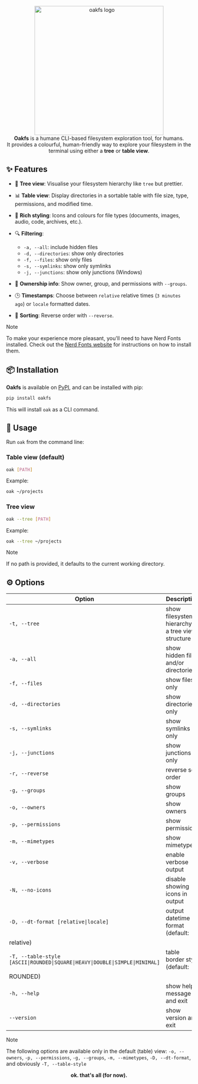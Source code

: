 <p align="center">
  <img src="https://i.imgur.com/BpRXcOW.png" alt="oakfs logo" width="350"/>
  <br>
  <strong>Oakfs</strong> is a humane CLI-based filesystem exploration tool, for humans.<br/>
  It provides a colourful, human-friendly way to explore your filesystem in the terminal using either a <b>tree</b> or <b>table view</b>.
</p>

## ✨ Features

- 🌳 **Tree view**: Visualise your filesystem hierarchy like `tree` but prettier.
- 📊 **Table view**: Display directories in a sortable table with file size, type, permissions, and modified time.
- 🎨 **Rich styling**: Icons and colours for file types (documents, images, audio, code, archives, etc.).
- 🔍 **Filtering**:
    - `-a, --all`: include hidden files
    - `-d, --directories`: show only directories
    - `-f, --files`: show only files
    - `-s, --symlinks`: show only symlinks
    - `-j, --junctions`: show only junctions (Windows)

- 👥 **Ownership info**: Show owner, group, and permissions with `--groups`.
- 🕒 **Timestamps**: Choose between `relative` relative times (`3 minutes ago`) or `locale` formatted dates.
- 🔄 **Sorting**: Reverse order with `--reverse`.

> [!Note]
> To make your experience more pleasant, you'll need to have Nerd Fonts installed. Check out
> the [Nerd Fonts website](https://www.nerdfonts.com/) for instructions on how to install them.

## 📦 Installation

**Oakfs** is available on [PyPI](https://pypi.org/project/pypi), and can be installed with pip:

```bash
pip install oakfs
```

This will install `oak` as a CLI command.

## 🚀 Usage

Run `oak` from the command line:

### Table view (default)

```bash
oak [PATH]
```

Example:

```bash
oak ~/projects
```

### Tree view

```bash
oak --tree [PATH]
```

Example:

```bash
oak --tree ~/projects
```

> [!Note]
> If no path is provided, it defaults to the current working directory.

## ⚙️ Options

| Option                                                                        | Description                                        |
|-------------------------------------------------------------------------------|----------------------------------------------------|
| `-t, --tree`                                                                  | show filesystem hierarchy in a tree view structure |
| `-a, --all`                                                                   | show hidden files and/or directories               |
| `-f, --files`                                                                 | show files only                                    |
| `-d, --directories`                                                           | show directories only                              |
| `-s, --symlinks`                                                              | show symlinks only                                 |
| `-j, --junctions`                                                             | show junctions only <Windows>                      |
| `-r, --reverse`                                                               | reverse sort order                                 |
| `-g, --groups`                                                                | show groups                                        |
| `-o, --owners`                                                                | show owners                                        |
| `-p, --permissions`                                                           | show permissions                                   |
| `-m, --mimetypes`                                                             | show mimetypes                                     |
| `-v, --verbose`                                                               | enable verbose output                              |
| `-N, --no-icons`                                                              | disable showing icons in output                    |
| `-D, --dt-format [relative\|locale]`                                          | output datetime format (default:                   |
| relative)                                                                     |                                                    |
| `-T, --table-style  [ASCII\|ROUNDED\|SQUARE\|HEAVY\|DOUBLE\|SIMPLE\|MINIMAL]` | table border style (default:                       |
| ROUNDED)                                                                      |                                                    |
| `-h, --help`                                                                  | show help message and exit                         |
| `--version`                                                                   | show version and exit                              |

> [!Note]
> The following options are available only in the default (table) view: `-o, --owners`, `-p, --permissions`,
`-g, --groups`, `-m, --mimetypes`, `-D, --dt-format`, and obviously `-T, --table-style`

<p align="center">
  <strong>ok. that's all (for now).</strong>
</p>